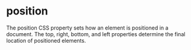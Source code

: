 # position

The position CSS property sets how an element is positioned in a document. The top, right, bottom, and left properties determine the final location of positioned elements.
